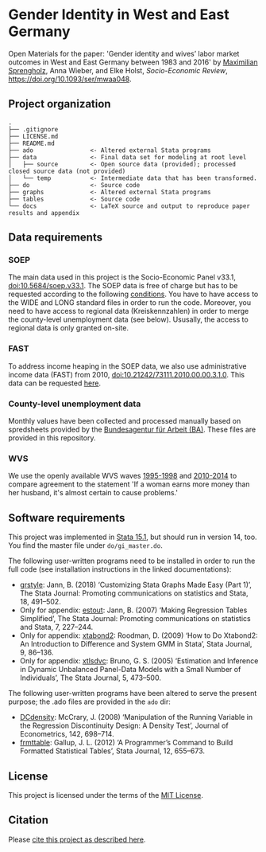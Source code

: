 # Gender Identity in West and East Germany

Open Materials for the paper: 'Gender identity and wives’ labor market outcomes
in West and East Germany between 1983 and 2016' by [Maximilian Sprengholz](mailto:maximilian.sprengholz@hu-berlin.de), Anna Wieber, and Elke Holst, _Socio-Economic Review_, https://doi.org/10.1093/ser/mwaa048.

## Project organization

```
.
├── .gitignore
├── LICENSE.md
├── README.md
├── ado                <- Altered external Stata programs
├── data               <- Final data set for modeling at root level
│   ├── source         <- Open source data (provided); processed closed source data (not provided)
│   └── temp           <- Intermediate data that has been transformed.
├── do                 <- Source code
├── graphs             <- Altered external Stata programs
├── tables             <- Source code
└── docs               <- LaTeX source and output to reproduce paper results and appendix

```

## Data requirements

### SOEP
The main data used in this project is the Socio-Economic Panel v33.1, [doi:10.5684/soep.v33.1](https://doi:10.5684/soep.v33.1). The SOEP data is free of charge but has to be requested according to the following [conditions](https://www.diw.de/en/diw_02.c.242211.en/criteria_fdz_soep.html). You have to have access to the WIDE and LONG standard files in order to run the code. Moreover, you need to have access to regional data (Kreiskennzahlen) in order to merge the county-level unemployment data (see below). Ususally, the access to regional data is only granted on-site.

### FAST
To address income heaping in the SOEP data, we also use administrative income data (FAST) from 2010, [doi:10.21242/73111.2010.00.00.3.1.0](https://doi:10.21242/73111.2010.00.00.3.1.0). This data can be requested [here](https://www.forschungsdatenzentrum.de/de/zugang).

### County-level unemployment data
Monthly values have been collected and processed manually based on spredsheets provided by the [Bundesagentur für Arbeit (BA)](https://statistik.arbeitsagentur.de/). These files are provided in this repository.

### WVS
We use the openly available WVS waves [1995-1998](http://www.worldvaluessurvey.org/WVSDocumentationWV3.jsp) and [2010-2014](http://www.worldvaluessurvey.org/WVSDocumentationWV6.jsp) to compare agreement to the statement 'If a woman earns more money than her husband, it's almost certain to cause problems.'

## Software requirements

This project was implemented in [Stata 15.1](https://www.stata.com/), but should run in version 14, too. You find the master file under `do/gi_master.do`.

The following user-written programs need to be installed in order to run the full code (see installation instructions in the linked documentations):

- [grstyle](http://repec.sowi.unibe.ch/stata/grstyle/index.html): Jann, B. (2018) ‘Customizing Stata Graphs Made Easy (Part 1)’, The Stata Journal: Promoting communications on statistics and Stata, 18, 491–502.
- Only for appendix: [estout](http://repec.sowi.unibe.ch/stata/estout/index.html): Jann, B. (2007) ‘Making Regression Tables Simplified’, The Stata Journal: Promoting communications on statistics and Stata, 7, 227–244.
- Only for appendix: [xtabond2](http://www.stata-journal.com/article.html?article=st0159): Roodman, D. (2009) ‘How to Do Xtabond2: An Introduction to Difference and System GMM in Stata’, Stata Journal, 9, 86–136.
- Only for appendix: [xtlsdvc](https://journals.sagepub.com/doi/10.1177/1536867X0500500401): Bruno, G. S. (2005) ‘Estimation and Inference in Dynamic Unbalanced Panel-Data Models with a Small Number of Individuals’, The Stata Journal, 5, 473–500.


The following user-written programs have been altered to serve the present purpose; the .ado files are provided in the `ado` dir:

- [DCdensity](https://eml.berkeley.edu/~jmccrary/DCdensity/): McCrary, J. (2008) ‘Manipulation of the Running Variable in the Regression Discontinuity Design: A Density Test’, Journal of Econometrics, 142, 698–714.
- [frmttable](https://econpapers.repec.org/software/bocbocode/s375201.htm): Gallup, J. L. (2012) ‘A Programmer’s Command to Build Formatted Statistical Tables’, Stata Journal, 12, 655–673.


## License

This project is licensed under the terms of the [MIT License](/LICENSE.md).

## Citation

Please [cite this project as described here](/CITATION.md).
